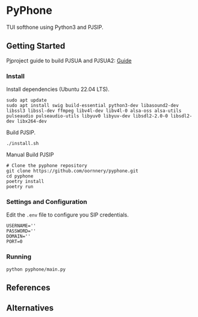 # PyPhone

TUI softhone using Python3 and PJSIP.

## Getting Started

Pjproject guide to build PJSUA and PJSUA2: [Guide](https://docs.pjsip.org/en/latest/pjsua2/building.html)

### Install

Install dependencies (Ubuntu 22.04 LTS).

```shell
sudo apt update
sudo apt install swig build-essential python3-dev libasound2-dev libssl3 libssl-dev ffmpeg libv4l-dev libv4l-0 alsa-oss alsa-utils  pulseaudio pulseaudio-utils libyuv0 libyuv-dev libsdl2-2.0-0 libsdl2-dev libx264-dev
```

Build PJSIP.

```shell
./install.sh
```

Manual Build PJSIP

```shell
# Clone the pyphone repository
git clone https://github.com/oornnery/pyphone.git
cd pyphone
poetry install
poetry run
```

### Settings and Configuration

Edit the `.env` file to configure you SIP credentials.

```shell
USERNAME=''
PASSWORD=''
DOMAIN=''
PORT=0
```

### Running

```shell
python pyphone/main.py
```

## References

## Alternatives
